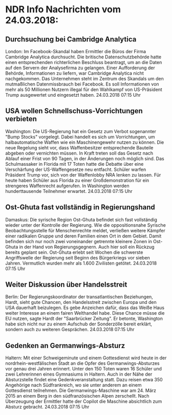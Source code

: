 # NDR Info Nachrichten vom 24.03.2018:


## Durchsuchung bei Cambridge Analytica
London: Im Facebook-Skandal haben Ermittler die Büros der Firma Cambridge Analytica durchsucht. Die britische Datenschutzbehörde hatte einen entsprechenden richterlichen Beschluss beantragt, um an die Daten auf den Servern der Analysefirma zu gelangen. Einer Aufforderung der Behörde, Informationen zu liefern, war Cambridge Analytica nicht nachgekommen. Das Unternehmen steht im Zentrum des Skandals um den mutmaßlichen Datenmissbrauch bei Facebook. Es soll Informationen von mehr als 50 Millionen Nutzern illegal für den Wahlkampf von US-Präsident Trump ausgewertet und eingesetzt haben. 24.03.2018 07:15 Uhr 

## USA wollen Schnellschuss-Vorrichtungen verbieten
Washington: Die US-Regierung hat ein Gesetz zum Verbot sogenannter "Bump Stocks" vorgelegt. Dabei handelt es sich um Vorrichtungen, um halbautomatische Waffen wie ein Maschinengewehr nutzen zu können. Die neue Regelung sieht vor, dass Waffenbesitzer entsprechende Bauteile abgeben oder vernichten müssen. In Kraft treten soll das Gesetz nach Ablauf einer Frist von 90 Tagen, in der Änderungen noch möglich sind. Das Schulmassaker in Florida mit 17 Toten hatte die Debatte über eine Verschärfung der US-Waffengesetze neu entfacht. Schüler warfen Präsident Trump vor, sich von der Waffenlobby NRA lenken zu lassen. Für heute haben Schüler aus Florida zu einer Großdemonstration für ein strengeres Waffenrecht aufgerufen. In Washington werden hunderttausende Teilnehmer erwartet. 24.03.2018 07:15 Uhr 

## Ost-Ghuta fast vollständig in Regierungshand
Damaskus: Die syrische Region Ost-Ghuta befindet sich fast vollständig wieder unter der Kontrolle der Regierung. Wie die oppositionsnahe Syrische Beobachtungsstelle für Menschenrechte meldet, verließen weitere Kämpfer einer radikalen Gruppe und deren Familien einen Ort in dem Gebiet. Damit befinden sich nur noch zwei voneinander getrennte kleinere Zonen in Ost-Ghuta in der Hand von Regierungsgegnern. Auch hier soll ein Rückzug bereits geplant sein. Ost-Ghuta erlebt seit Wochen die schwerste Angriffswelle der Regierung seit Beginn des Bürgerkriegs vor sieben Jahren. Vermutlich wurden mehr als 1.600 Zivilisten getötet. 24.03.2018 07:15 Uhr 

## Weiter Diskussion über Handelsstreit
Berlin: Der Regierungskoordinator der transatlantischen Beziehungen, Hardt, sieht gute Chancen, den Handelsstreit zwischen Europa und den USA dauerhaft beizulegen. Es gebe Anzeichen dafür, dass das Weiße Haus weiter Interesse an einem fairen Welthandel habe. Diese Chance müsse die EU nutzen, sagte Hardt der "Saarbrücker Zeitung". Er betonte, Washington habe sich nicht nur zu einem Aufschub der Sonderzölle bereit erklärt, sondern auch zu weiteren Gesprächen. 24.03.2018 07:15 Uhr 

## Gedenken an Germanwings-Absturz
Haltern: Mit einer Schweigeminute und einem Gottesdienst wird heute in der nordrhein-westfälischen Stadt an die Opfer des Germanwings-Absturzes vor genau drei Jahren erinnert. Unter den 150 Toten waren 16 Schüler und zwei Lehrerinnen eines Gymnasiums in Haltern. Auch in der Nähe der Absturzstelle findet eine Gedenkveranstaltung statt. Dazu reisen etwa 350 Angehörige nach Südfrankreich, wo sie unter anderem an einem Gottesdienst teilnehmen. Die Germanwings-Maschine war am 24. März 2015 an einem Berg in den südfranzösischen Alpen zerschellt. Nach Überzeugung der Ermittler hatte der Copilot die Maschine absichtlich zum Absturz gebracht. 24.03.2018 07:15 Uhr 
